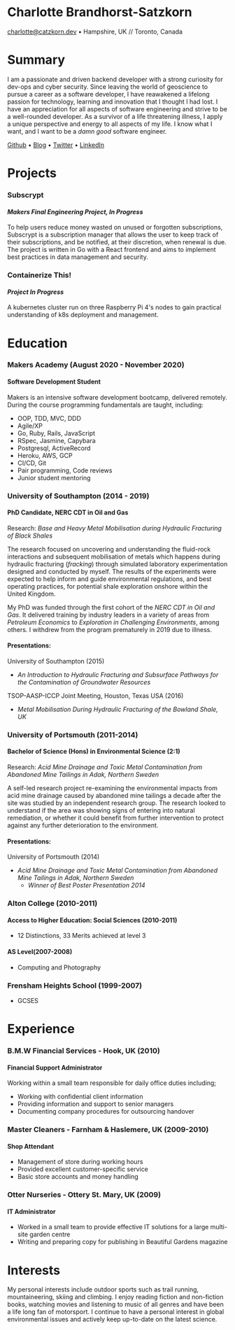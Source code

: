 # Charlotte Brandhorst-Satzkorn
charlotte@catzkorn.dev  •  Hampshire, UK // Toronto, Canada

# Summary

I am a passionate and driven backend developer with a strong curiosity for dev-ops and cyber security. Since leaving the world of geoscience to pursue a career as a software developer, I have reawakened a lifelong passion for technology, learning and innovation that I thought I had lost. I have an appreciation for all aspects of software engineering and strive to be a well-rounded developer. As a survivor of a life threatening illness, I apply a unique perspective and energy to all aspects of my life. I know what I want, and I want to be a _damn good_ software engineer. 

[Github](https://github.com/catzkorn) •
[Blog](https://catzkorn.dev) •
[Twitter](https://twitter.com/catzkorn) •
[LinkedIn](https://www.linkedin.com/in/catzkorn/)

# Projects

### Subscrypt
#### _Makers Final Engineering Project, In Progress_

To help users reduce money wasted on unused or forgotten subscriptions, Subscrypt is a subscription manager that allows the user to keep track of their subscriptions, and be notified, at their discretion, when renewal is due. The project is written in Go with a React frontend and aims to implement best practices in data management and security. 

### Containerize This!
#### _Project In Progress_

A kubernetes cluster run on three Raspberry Pi 4's nodes to gain practical understanding of k8s deployment and management.

# Education

### Makers Academy (August 2020 - November 2020)
#### Software Development Student

Makers is an intensive software development bootcamp, delivered remotely. During the course programming fundamentals are taught, including:  

- OOP, TDD, MVC, DDD
- Agile/XP
- Go, Ruby, Rails, JavaScript 
- RSpec, Jasmine, Capybara
- Postgresql, ActiveRecord
- Heroku, AWS, GCP
- CI/CD, Git
- Pair programming, Code reviews
- Junior student mentoring

### University of Southampton (2014 - 2019)
#### PhD Candidate, NERC CDT in Oil and Gas
Research: _Base and Heavy Metal Mobilisation during Hydraulic Fracturing of Black Shales_

The research focused on uncovering and understanding the fluid-rock interactions and subsequent mobilisation of metals which happens during hydraulic fracturing (_fracking_) through simulated laboratory experimentation designed and conducted by myself. The results of the experiments were expected to help inform and guide environmental regulations, and best operating practices, for potential shale exploration onshore within the United Kingdom. 

My PhD was funded through the first cohort of the _NERC CDT in Oil and Gas_. It delivered training by industry leaders in a variety of areas from _Petroleum Economics_ to _Exploration in Challenging Environments_, among others. I withdrew from the program prematurely in 2019 due to illness. 
 
#### Presentations:

University of Southampton (2015)
  - _An Introduction to Hydraulic Fracturing and Subsurface Pathways for the Contamination of Groundwater Resources_
   
TSOP-AASP-ICCP Joint Meeting, Houston, Texas USA (2016)

  - _Metal Mobilisation During Hydraulic Fracturing of the Bowland Shale, UK_


### University of Portsmouth (2011-2014)
#### Bachelor of Science (Hons) in Environmental Science (2:1)

Research: _Acid Mine Drainage and Toxic Metal Contamination from Abandoned Mine Tailings in Adak, Northern Sweden_

A self-led research project re-examining the environmental impacts from acid mine drainage caused by abandoned mine tailings a decade after the site was studied by an independent research group. The research looked to understand if the area was showing signs of entering into natural remediation, or whether it could benefit from further intervention to protect against any further deterioration to the environment.

#### Presentations:

University of Portsmouth (2014)
 - _Acid Mine Drainage and Toxic Metal Contamination from Abandoned Mine Tailings in Adak, Northern Sweden_
   - _Winner of Best Poster Presentation 2014_

### Alton College (2010-2011)
#### Access to Higher Education: Social Sciences (2010-2011)

 - 12 Distinctions, 33 Merits achieved at level 3
#### AS Level(2007-2008)
 - Computing and Photography 

### Frensham Heights School (1999-2007)
 - GCSES 

# Experience

### B.M.W Financial Services - Hook, UK (2010)
#### Financial Support Administrator
Working within a small team responsible for daily office duties including; 
- Working with confidential client information
- Providing information and support to senior managers
- Documenting company procedures for outsourcing handover

### Master Cleaners - Farnham & Haslemere, UK (2009-2010) 
#### Shop Attendant
- Management of store during working hours
- Provided excellent customer-specific service 
- Basic store accounts and money handling

### Otter Nurseries - Ottery St. Mary, UK (2009)
#### IT Administrator
- Worked in a small team to provide effective IT solutions for a large multi- site garden centre
- Writing and preparing copy for publishing in Beautiful Gardens magazine

# Interests

My personal interests include outdoor sports such as trail running, mountaineering, skiing and climbing. I enjoy reading fiction and non-fiction books, watching movies and listening to music of all genres and have been a life long fan of motorsport. I continue to have a personal interest in global environmental issues and actively keep up-to-date on the latest science.
